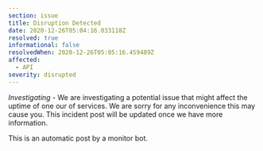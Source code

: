 ```yaml
---
section: issue
title: Disruption Detected
date: 2020-12-26T05:04:16.033118Z
resolved: true
informational: false
resolvedWhen: 2020-12-26T05:05:16.459489Z
affected:
  - API
severity: disrupted
---
```

*Investigating* - We are investigating a potential issue that might affect the uptime of one our of services. We are sorry for any inconvenience this may cause you. This incident post will be updated once we have more information.

This is an automatic post by a monitor bot.
        